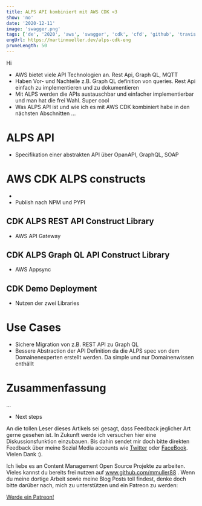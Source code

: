 ```yaml
---
title: ALPS API kombiniert mit AWS CDK <3
show: 'no'
date: '2020-12-11'
image: 'swagger.png'
tags: ['de', '2020', 'aws', 'swagger', 'cdk', 'cfd', 'github', 'travis', 'nofeed']
engUrl: https://martinmueller.dev/alps-cdk-eng
pruneLength: 50
---
```


Hi 

* AWS bietet viele API Technologien an. Rest Api, Graph QL, MQTT
* Haben Vor- und Nachteile z.B. Graph QL definition von queries. Rest Api einfach zu implementieren und zu dokumentieren
* Mit ALPS werden die APIs austauschbar und einfacher implementierbar und man hat die frei Wahl. Super cool
* Was ALPS API ist und wie ich es mit AWS CDK kombiniert habe in den nächsten Abschnitten
...

# ALPS API
* Specifikation einer abstrakten API über OpanAPI, GraphQL, SOAP

# AWS CDK ALPS constructs
* 
* Publish nach NPM und PYPI

## CDK ALPS REST API Construct Library
* AWS API Gateway

## CDK ALPS Graph QL API Construct Library
* AWS Appsync

## CDK Demo Deployment
* Nutzen der zwei Libraries

# Use Cases
* Sichere Migration von z.B. REST API zu Graph QL
* Bessere Abstraction der API Definition da die ALPS spec von dem Domainenexperten erstellt werden. Da simple und nur Domainenwissen enthällt

# Zusammenfassung
...

* Next steps

An die tollen Leser dieses Artikels sei gesagt, dass Feedback jeglicher Art gerne gesehen ist. In Zukunft werde ich versuchen hier eine Diskussionsfunktion einzubauen. Bis dahin sendet mir doch bitte direkten Feedback über meine Sozial Media accounts wie [Twitter](https://twitter.com/MartinMueller_) oder [FaceBook](https://www.facebook.com/martin.muller.10485). Vielen Dank :).

Ich liebe es an Content Management Open Source Projekte zu arbeiten. Vieles kannst du bereits frei nutzen auf www.github.com/mmuller88 . Wenn du meine dortige Arbeit sowie meine Blog Posts toll findest, denke doch bitte darüber nach, mich zu unterstützen und ein Patreon zu werden:

<a href="https://www.patreon.com/bePatron?u=29010217" data-patreon-widget-type="become-patron-button">Werde ein Patreon!</a><script async src="https://c6.patreon.com/becomePatronButton.bundle.js"></script>